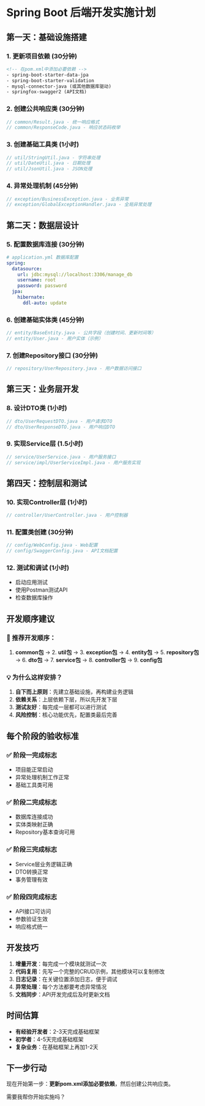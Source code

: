 # Spring Boot 后端开发实施计划

## 第一天：基础设施搭建

### 1. 更新项目依赖 (30分钟)
```xml
<!-- 在pom.xml中添加必要依赖 -->
- spring-boot-starter-data-jpa
- spring-boot-starter-validation  
- mysql-connector-java (或其他数据库驱动)
- springfox-swagger2 (API文档)
```

### 2. 创建公共响应类 (30分钟)
```java
// common/Result.java - 统一响应格式
// common/ResponseCode.java - 响应状态码枚举
```

### 3. 创建基础工具类 (1小时)
```java
// util/StringUtil.java - 字符串处理
// util/DateUtil.java - 日期处理  
// util/JsonUtil.java - JSON处理
```

### 4. 异常处理机制 (45分钟)
```java
// exception/BusinessException.java - 业务异常
// exception/GlobalExceptionHandler.java - 全局异常处理
```

## 第二天：数据层设计

### 5. 配置数据库连接 (30分钟)
```yaml
# application.yml 数据库配置
spring:
  datasource:
    url: jdbc:mysql://localhost:3306/manage_db
    username: root
    password: password
  jpa:
    hibernate:
      ddl-auto: update
```

### 6. 创建基础实体类 (45分钟)
```java
// entity/BaseEntity.java - 公共字段（创建时间、更新时间等）
// entity/User.java - 用户实体（示例）
```

### 7. 创建Repository接口 (30分钟)
```java
// repository/UserRepository.java - 用户数据访问接口
```

## 第三天：业务层开发

### 8. 设计DTO类 (1小时)
```java
// dto/UserRequestDTO.java - 用户请求DTO
// dto/UserResponseDTO.java - 用户响应DTO
```

### 9. 实现Service层 (1.5小时)
```java
// service/UserService.java - 用户服务接口
// service/impl/UserServiceImpl.java - 用户服务实现
```

## 第四天：控制层和测试

### 10. 实现Controller层 (1小时)
```java
// controller/UserController.java - 用户控制器
```

### 11. 配置类创建 (30分钟)
```java
// config/WebConfig.java - Web配置
// config/SwaggerConfig.java - API文档配置
```

### 12. 测试和调试 (1小时)
- 启动应用测试
- 使用Postman测试API
- 检查数据库操作

## 开发顺序建议

### 🎯 推荐开发顺序：

1. **common包** → 2. **util包** → 3. **exception包** → 4. **entity包** → 5. **repository包** → 6. **dto包** → 7. **service包** → 8. **controller包** → 9. **config包**

### 💡 为什么这样安排？

1. **自下而上原则**：先建立基础设施，再构建业务逻辑
2. **依赖关系**：上层依赖下层，所以先开发下层
3. **测试友好**：每完成一层都可以进行测试
4. **风险控制**：核心功能优先，配置类最后完善

## 每个阶段的验收标准

### ✅ 阶段一完成标志
- 项目能正常启动
- 异常处理机制工作正常
- 基础工具类可用

### ✅ 阶段二完成标志  
- 数据库连接成功
- 实体类映射正确
- Repository基本查询可用

### ✅ 阶段三完成标志
- Service层业务逻辑正确
- DTO转换正常
- 事务管理有效

### ✅ 阶段四完成标志
- API接口可访问
- 参数验证生效
- 响应格式统一

## 开发技巧

1. **增量开发**：每完成一个模块就测试一次
2. **代码复用**：先写一个完整的CRUD示例，其他模块可以复制修改
3. **日志记录**：在关键位置添加日志，便于调试
4. **异常处理**：每个方法都要考虑异常情况
5. **文档同步**：API开发完成后及时更新文档

## 时间估算

- **有经验开发者**：2-3天完成基础框架
- **初学者**：4-5天完成基础框架
- **复杂业务**：在基础框架上再加1-2天

## 下一步行动

现在开始第一步：**更新pom.xml添加必要依赖**，然后创建公共响应类。

需要我帮你开始实施吗？